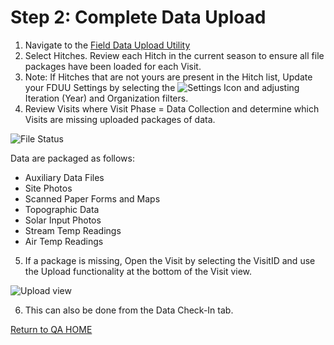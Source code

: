 # Step 2: Complete Data Upload

1. Navigate to the [Field Data Upload Utility](https://broker.champmonitoring.org/)
2. Select Hitches. Review each Hitch in the current season to ensure all file packages have been loaded for each Visit.
3. Note: If Hitches that are not yours are present in the Hitch list, Update your FDUU Settings by selecting the ![Settings Icon](https://southforkresearch.github.io/CHaMP-Management/images/FDUU_settings.png) and adjusting Iteration (Year) and Organization filters. 
4. Review Visits where Visit Phase = Data Collection and determine which Visits are missing uploaded packages of data.  

![File Status](https://southforkresearch.github.io/CHaMP-Management/images/FDUU_FileStatus.png)

Data are packaged as follows:
   - Auxiliary Data Files
   - Site Photos
   - Scanned Paper Forms and Maps
   - Topographic Data
   - Solar Input Photos
   - Stream Temp Readings
   - Air Temp Readings

5. If a package is missing, Open the Visit by selecting the VisitID and use the Upload functionality at the bottom of the Visit view.  

![Upload view](https://southforkresearch.github.io/CHaMP-Management/images/FDUU_Upload.png)

6. This can also be done from the Data Check-In tab.



[Return to QA HOME](QAMain.md)

